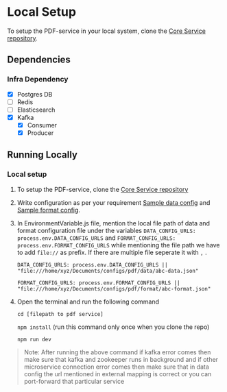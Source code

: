 # Local Setup

To setup the PDF-service in your local system, clone the [Core Service repository](https://github.com/egovernments/core-services).

## Dependencies

### Infra Dependency

- [x] Postgres DB
- [ ] Redis
- [ ] Elasticsearch
- [x] Kafka
  - [x] Consumer
  - [x] Producer

## Running Locally

### Local setup
1. To setup the PDF-service, clone the [Core Service repository](https://github.com/egovernments/core-services)
2. Write configuration as per your requirement [Sample data config](https://raw.githubusercontent.com/egovernments/configs/master/pdf-service/data-config/tl-receipt.json) and [Sample format config](https://raw.githubusercontent.com/egovernments/configs/master/pdf-service/format-config/tl-receipt.json).
3. In EnvironmentVariable.js file, mention the local file path of data and format configuration file under the variables `DATA_CONFIG_URLS: process.env.DATA_CONFIG_URLS`  and `FORMAT_CONFIG_URLS: process.env.FORMAT_CONFIG_URLS` while mentioning the  file path we have to add `file://` as prefix. If there are multiple file seperate it with `,` .
    
    `DATA_CONFIG_URLS: process.env.DATA_CONFIG_URLS || "file:///home/xyz/Documents/configs/pdf/data/abc-data.json"`

     `FORMAT_CONFIG_URLS: process.env.FORMAT_CONFIG_URLS || "file:///home/xyz/Documents/configs/pdf/format/abc-format.json"`

4. Open the terminal and run the following command

    `cd [filepath to pdf service]`
                                                      
    `npm install`             (run this command only once when you clone the repo)
                                                                                                                                                 
    `npm run dev`

> Note: After running the above command if kafka error comes then make sure that kafka and zookeeper runs in background and if other microservice connection error comes then make sure that in data config the url mentioned in external mapping is correct or you can port-forward that particular service
